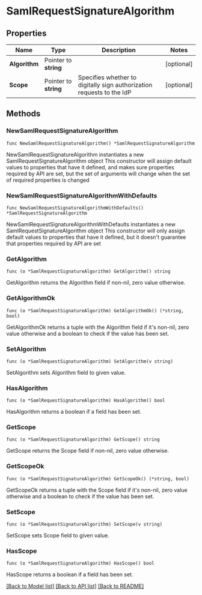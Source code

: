 # SamlRequestSignatureAlgorithm

## Properties

Name | Type | Description | Notes
------------ | ------------- | ------------- | -------------
**Algorithm** | Pointer to **string** |  | [optional] 
**Scope** | Pointer to **string** | Specifies whether to digitally sign authorization requests to the IdP | [optional] 

## Methods

### NewSamlRequestSignatureAlgorithm

`func NewSamlRequestSignatureAlgorithm() *SamlRequestSignatureAlgorithm`

NewSamlRequestSignatureAlgorithm instantiates a new SamlRequestSignatureAlgorithm object
This constructor will assign default values to properties that have it defined,
and makes sure properties required by API are set, but the set of arguments
will change when the set of required properties is changed

### NewSamlRequestSignatureAlgorithmWithDefaults

`func NewSamlRequestSignatureAlgorithmWithDefaults() *SamlRequestSignatureAlgorithm`

NewSamlRequestSignatureAlgorithmWithDefaults instantiates a new SamlRequestSignatureAlgorithm object
This constructor will only assign default values to properties that have it defined,
but it doesn't guarantee that properties required by API are set

### GetAlgorithm

`func (o *SamlRequestSignatureAlgorithm) GetAlgorithm() string`

GetAlgorithm returns the Algorithm field if non-nil, zero value otherwise.

### GetAlgorithmOk

`func (o *SamlRequestSignatureAlgorithm) GetAlgorithmOk() (*string, bool)`

GetAlgorithmOk returns a tuple with the Algorithm field if it's non-nil, zero value otherwise
and a boolean to check if the value has been set.

### SetAlgorithm

`func (o *SamlRequestSignatureAlgorithm) SetAlgorithm(v string)`

SetAlgorithm sets Algorithm field to given value.

### HasAlgorithm

`func (o *SamlRequestSignatureAlgorithm) HasAlgorithm() bool`

HasAlgorithm returns a boolean if a field has been set.

### GetScope

`func (o *SamlRequestSignatureAlgorithm) GetScope() string`

GetScope returns the Scope field if non-nil, zero value otherwise.

### GetScopeOk

`func (o *SamlRequestSignatureAlgorithm) GetScopeOk() (*string, bool)`

GetScopeOk returns a tuple with the Scope field if it's non-nil, zero value otherwise
and a boolean to check if the value has been set.

### SetScope

`func (o *SamlRequestSignatureAlgorithm) SetScope(v string)`

SetScope sets Scope field to given value.

### HasScope

`func (o *SamlRequestSignatureAlgorithm) HasScope() bool`

HasScope returns a boolean if a field has been set.


[[Back to Model list]](../README.md#documentation-for-models) [[Back to API list]](../README.md#documentation-for-api-endpoints) [[Back to README]](../README.md)


